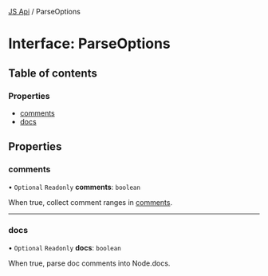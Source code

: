 [JS Api](../index.md) / ParseOptions

# Interface: ParseOptions

## Table of contents

### Properties

- [comments](ParseOptions.md#comments)
- [docs](ParseOptions.md#docs)

## Properties

### comments

• `Optional` `Readonly` **comments**: `boolean`

When true, collect comment ranges in [comments](CadlScriptNode.md#comments).

___

### docs

• `Optional` `Readonly` **docs**: `boolean`

When true, parse doc comments into Node.docs.
